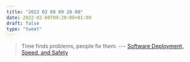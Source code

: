 ```yaml
---
title: "2022 02 08 09 28 08"
date: 2022-02-08T09:28:08+01:00
draft: false
type: "tweet"
---
```

> Time finds problems, people fix them. --- [Software Deployment, Speed, and Safety](http://brooker.co.za/blog/2022/01/31/deployments.html)
